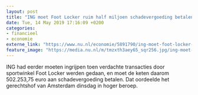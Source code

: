 ```yaml
---
layout: post
title: "ING moet Foot Locker ruim half miljoen schadevergoeding betalen"
date: Tue, 14 May 2019 17:16:09 +0200
categories: 
- financieel 
- economie 
externe_link: "https://www.nu.nl/economie/5891790/ing-moet-foot-locker-ruim-half-miljoen-schadevergoeding-betalen.html"
feature_image: "https://media.nu.nl/m/tmzxth3aey65_sqr256.jpg/ing-moet-foot-locker-ruim-half-miljoen-schadevergoeding-betalen.jpg"
---
```


ING had eerder moeten ingrijpen toen verdachte transacties door sportwinkel Foot Locker werden gedaan, en moet de keten daarom 502.253,75 euro aan schadevergoeding betalen. Dat oordeelde het gerechtshof van Amsterdam dinsdag in hoger beroep.
